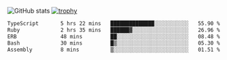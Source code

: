 ![GitHub stats](https://github-readme-stats.vercel.app/api?username=ksk001100&show_icons=true&theme=tokyonight)
[![trophy](https://github-profile-trophy.vercel.app/?username=ksk001100&theme=onedark)](https://github.com/ryo-ma/github-profile-trophy)

<!--START_SECTION:waka-->

```txt
TypeScript       5 hrs 22 mins   ██████████████░░░░░░░░░░░   55.90 %
Ruby             2 hrs 35 mins   ██████▓░░░░░░░░░░░░░░░░░░   26.96 %
ERB              48 mins         ██░░░░░░░░░░░░░░░░░░░░░░░   08.48 %
Bash             30 mins         █▒░░░░░░░░░░░░░░░░░░░░░░░   05.30 %
Assembly         8 mins          ▒░░░░░░░░░░░░░░░░░░░░░░░░   01.51 %
```

<!--END_SECTION:waka-->
